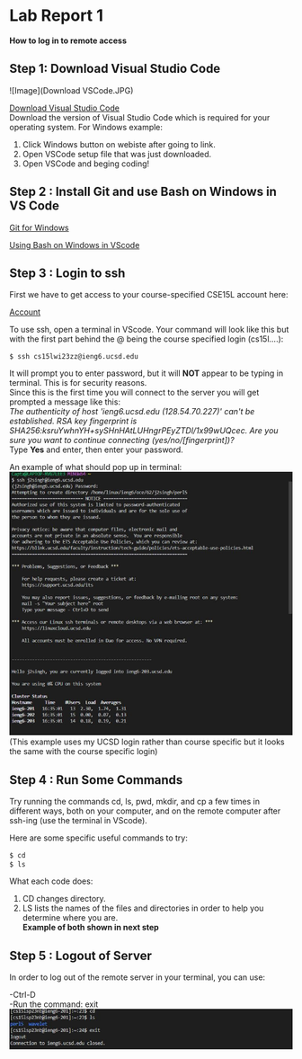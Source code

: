 # Lab Report 1
**How to log in to remote access**


## Step 1: Download Visual Studio Code
![Image](Download VSCode.JPG)

[Download Visual Studio Code](https://code.visualstudio.com/download)\
Download the version of Visual Studio Code which is required for your operating system.
For Windows example:
1) Click Windows button on webiste after going to link.
2) Open VSCode setup file that was just downloaded.
3) Open VSCode and beging coding!


## Step 2 : Install Git and use Bash on Windows in VS Code


[Git for Windows](https://gitforwindows.org/)


[Using Bash on Windows in VScode](https://stackoverflow.com/a/50527994)

## Step 3 : Login to ssh
First we have to get access to your course-specified CSE15L account here:

[Account](https://sdacs.ucsd.edu/~icc/index.php)

To use ssh, open a terminal in VScode. Your command will look like this but with the first part behind the @ being the course specified login (cs15l....):
~~~
$ ssh cs15lwi23zz@ieng6.ucsd.edu
~~~
It will prompt you to enter password, but it will **NOT** appear to be typing in terminal. This is for security reasons.\
Since this is the first time you will connect to the server you will get prompted a message like this:\
*The authenticity of host 'ieng6.ucsd.edu (128.54.70.227)' can't be established.
RSA key fingerprint is SHA256:ksruYwhnYH+sySHnHAtLUHngrPEyZTDl/1x99wUQcec.
Are you sure you want to continue connecting (yes/no/[fingerprint])?*\
Type **Yes** and enter, then enter your password.

An example of what should pop up in terminal:\
![Image](1.JPG)\
(This example uses my UCSD login rather than course specific but it looks the same with the course specific login)
## Step 4 : Run Some Commands

Try running the commands cd, ls, pwd, mkdir, and cp a few times in different ways, both on your computer, and on the remote computer after ssh-ing (use the terminal in VScode).

Here are some specific useful commands to try:
~~~
$ cd
$ ls
~~~

What each code does:
1) CD changes directory.
2) LS lists the names of the files and directories in order to help you determine where you are. \
**Example of both shown in next step**

## Step 5 : Logout of Server
In order to log out of the remote server in your terminal, you can use:

-Ctrl-D\
-Run the command: exit \
![Image](2.JPG)

